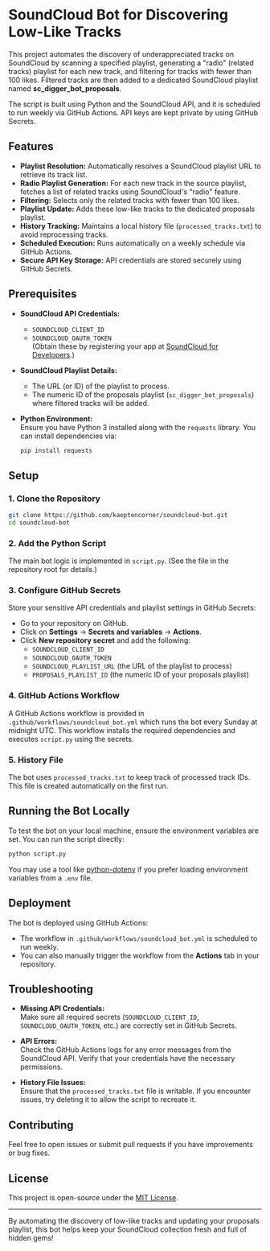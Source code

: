 # SoundCloud Bot for Discovering Low-Like Tracks

This project automates the discovery of underappreciated tracks on SoundCloud by scanning a specified playlist, generating a "radio" (related tracks) playlist for each new track, and filtering for tracks with fewer than 100 likes. Filtered tracks are then added to a dedicated SoundCloud playlist named **sc_digger_bot_proposals**.

The script is built using Python and the SoundCloud API, and it is scheduled to run weekly via GitHub Actions. API keys are kept private by using GitHub Secrets.

## Features

- **Playlist Resolution:** Automatically resolves a SoundCloud playlist URL to retrieve its track list.
- **Radio Playlist Generation:** For each new track in the source playlist, fetches a list of related tracks using SoundCloud's "radio" feature.
- **Filtering:** Selects only the related tracks with fewer than 100 likes.
- **Playlist Update:** Adds these low-like tracks to the dedicated proposals playlist.
- **History Tracking:** Maintains a local history file (`processed_tracks.txt`) to avoid reprocessing tracks.
- **Scheduled Execution:** Runs automatically on a weekly schedule via GitHub Actions.
- **Secure API Key Storage:** API credentials are stored securely using GitHub Secrets.

## Prerequisites

- **SoundCloud API Credentials:**  
  - `SOUNDCLOUD_CLIENT_ID`
  - `SOUNDCLOUD_OAUTH_TOKEN`  
  (Obtain these by registering your app at [SoundCloud for Developers](https://developers.soundcloud.com/).)

- **SoundCloud Playlist Details:**  
  - The URL (or ID) of the playlist to process.
  - The numeric ID of the proposals playlist (`sc_digger_bot_proposals`) where filtered tracks will be added.

- **Python Environment:**  
  Ensure you have Python 3 installed along with the `requests` library. You can install dependencies via:
  ```bash
  pip install requests
  ```

## Setup

### 1. Clone the Repository

```bash
git clone https://github.com/kaeptencorner/soundcloud-bot.git
cd soundcloud-bot
```

### 2. Add the Python Script

The main bot logic is implemented in `script.py`. (See the file in the repository root for details.)

### 3. Configure GitHub Secrets

Store your sensitive API credentials and playlist settings in GitHub Secrets:
- Go to your repository on GitHub.
- Click on **Settings** → **Secrets and variables** → **Actions**.
- Click **New repository secret** and add the following:
  - `SOUNDCLOUD_CLIENT_ID`
  - `SOUNDCLOUD_OAUTH_TOKEN`
  - `SOUNDCLOUD_PLAYLIST_URL` (the URL of the playlist to process)
  - `PROPOSALS_PLAYLIST_ID` (the numeric ID of your proposals playlist)

### 4. GitHub Actions Workflow

A GitHub Actions workflow is provided in `.github/workflows/soundcloud_bot.yml` which runs the bot every Sunday at midnight UTC. This workflow installs the required dependencies and executes `script.py` using the secrets.

### 5. History File

The bot uses `processed_tracks.txt` to keep track of processed track IDs. This file is created automatically on the first run.

## Running the Bot Locally

To test the bot on your local machine, ensure the environment variables are set. You can run the script directly:

```bash
python script.py
```

You may use a tool like [python-dotenv](https://pypi.org/project/python-dotenv/) if you prefer loading environment variables from a `.env` file.

## Deployment

The bot is deployed using GitHub Actions:
- The workflow in `.github/workflows/soundcloud_bot.yml` is scheduled to run weekly.
- You can also manually trigger the workflow from the **Actions** tab in your repository.

## Troubleshooting

- **Missing API Credentials:**  
  Make sure all required secrets (`SOUNDCLOUD_CLIENT_ID`, `SOUNDCLOUD_OAUTH_TOKEN`, etc.) are correctly set in GitHub Secrets.

- **API Errors:**  
  Check the GitHub Actions logs for any error messages from the SoundCloud API. Verify that your credentials have the necessary permissions.

- **History File Issues:**  
  Ensure that the `processed_tracks.txt` file is writable. If you encounter issues, try deleting it to allow the script to recreate it.

## Contributing

Feel free to open issues or submit pull requests if you have improvements or bug fixes.

## License

This project is open-source under the [MIT License](LICENSE).

---

By automating the discovery of low-like tracks and updating your proposals playlist, this bot helps keep your SoundCloud collection fresh and full of hidden gems!

